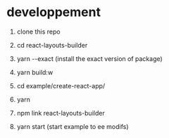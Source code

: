 # developpement

1. clone this repo

2. cd react-layouts-builder

3. yarn --exact (install the exact version of package)

4. yarn build:w

5. cd example/create-react-app/

6. yarn 

7. npm link react-layouts-builder

8. yarn start  (start example to ee modifs)
